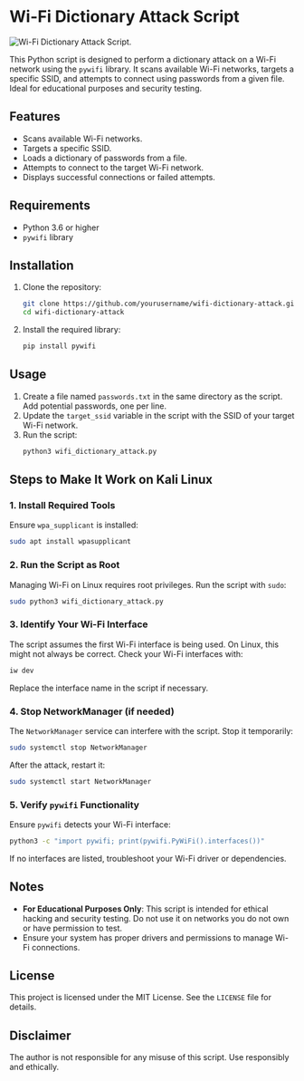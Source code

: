 # Wi-Fi Dictionary Attack Script

![Wi-Fi Dictionary Attack Script.](https://scontent.fdac138-1.fna.fbcdn.net/v/t39.30808-6/472164159_122132600852552158_308106551468257020_n.jpg?stp=dst-jpg_p526x296_tt6&_nc_cat=111&ccb=1-7&_nc_sid=127cfc&_nc_ohc=qVW9r5pqHRUQ7kNvgE01j8Q&_nc_zt=23&_nc_ht=scontent.fdac138-1.fna&_nc_gid=AnYHaexTcPmSec2e-1kMR7D&oh=00_AYDjfRDvox5sr-Kdh-VXJJ3b5nAPVgPRpatl2su1PwPzew&oe=677AC065)

This Python script is designed to perform a dictionary attack on a Wi-Fi network using the `pywifi` library. It scans available Wi-Fi networks, targets a specific SSID, and attempts to connect using passwords from a given file. Ideal for educational purposes and security testing.

## Features
- Scans available Wi-Fi networks.
- Targets a specific SSID.
- Loads a dictionary of passwords from a file.
- Attempts to connect to the target Wi-Fi network.
- Displays successful connections or failed attempts.

## Requirements
- Python 3.6 or higher
- `pywifi` library

## Installation
1. Clone the repository:
   ```bash
   git clone https://github.com/yourusername/wifi-dictionary-attack.git](https://github.com/SagarBiswas-MultiHAT/wifi-dictionary-attack.git
   cd wifi-dictionary-attack
   ```

2. Install the required library:
   ```bash
   pip install pywifi
   ```

## Usage
1. Create a file named `passwords.txt` in the same directory as the script. Add potential passwords, one per line.
2. Update the `target_ssid` variable in the script with the SSID of your target Wi-Fi network.
3. Run the script:
   ```bash
   python3 wifi_dictionary_attack.py
   ```

## Steps to Make It Work on Kali Linux

### 1. Install Required Tools
Ensure `wpa_supplicant` is installed:
```bash
sudo apt install wpasupplicant
```

### 2. Run the Script as Root
Managing Wi-Fi on Linux requires root privileges. Run the script with `sudo`:
```bash
sudo python3 wifi_dictionary_attack.py
```

### 3. Identify Your Wi-Fi Interface
The script assumes the first Wi-Fi interface is being used. On Linux, this might not always be correct. Check your Wi-Fi interfaces with:
```bash
iw dev
```
Replace the interface name in the script if necessary.

### 4. Stop NetworkManager (if needed)
The `NetworkManager` service can interfere with the script. Stop it temporarily:
```bash
sudo systemctl stop NetworkManager
```
After the attack, restart it:
```bash
sudo systemctl start NetworkManager
```

### 5. Verify `pywifi` Functionality
Ensure `pywifi` detects your Wi-Fi interface:
```bash
python3 -c "import pywifi; print(pywifi.PyWiFi().interfaces())"
```
If no interfaces are listed, troubleshoot your Wi-Fi driver or dependencies.

## Notes
- **For Educational Purposes Only**: This script is intended for ethical hacking and security testing. Do not use it on networks you do not own or have permission to test.
- Ensure your system has proper drivers and permissions to manage Wi-Fi connections.

## License
This project is licensed under the MIT License. See the `LICENSE` file for details.

## Disclaimer
The author is not responsible for any misuse of this script. Use responsibly and ethically.
